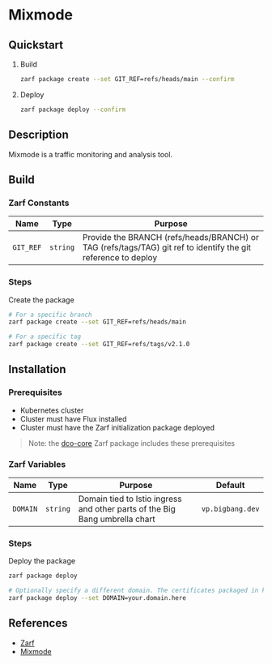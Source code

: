 # Mixmode

## Quickstart

1. Build

    ```bash
    zarf package create --set GIT_REF=refs/heads/main --confirm
    ```

2. Deploy

    ```bash
    zarf package deploy --confirm
    ```

## Description

Mixmode is a traffic monitoring and analysis tool.

## Build

### Zarf Constants

| Name | Type | Purpose |
|--|--|--|
| `GIT_REF` | `string` | Provide the BRANCH (refs/heads/BRANCH) or TAG (refs/tags/TAG) git ref to identify the git reference to deploy |

### Steps

Create the package

```bash
# For a specific branch
zarf package create --set GIT_REF=refs/heads/main

# For a specific tag
zarf package create --set GIT_REF=refs/tags/v2.1.0
```

## Installation

### Prerequisites

* Kubernetes cluster
* Cluster must have Flux installed
* Cluster must have the Zarf initialization package deployed

> Note: the [dco-core](../dco-core/) Zarf package includes these prerequisites

### Zarf Variables

| Name | Type | Purpose | Default |
|--|--|--|--|
| `DOMAIN` | `string` | Domain tied to Istio ingress and other parts of the Big Bang umbrella chart | `vp.bigbang.dev` |

### Steps

Deploy the package

```bash
zarf package deploy

# Optionally specify a different domain. The certificates packaged in kustomizations/bigbang/environment-bb-secret.yaml must match the provided domain
zarf package deploy --set DOMAIN=your.domain.here
```

## References

* [Zarf](https://zarf.dev/docs)
* [Mixmode](https://docs-bigbang.dso.mil/latest/)
